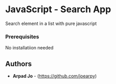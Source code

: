 # JavaScript - Search App

Search element in a list with pure javascript

### Prerequisites

No installatiion needed

## Authors

* **Arpad Jo** - (https://github.com/joearpy)
